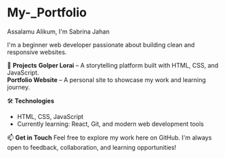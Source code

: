 # My-_Portfolio
 Assalamu Alikum, I'm Sabrina Jahan

I'm a beginner web developer passionate about building clean and responsive websites.

🚀 <b>Projects</b>
<b>Golper Lorai</b> – A storytelling platform built with HTML, CSS, and JavaScript.  
<b>Portfolio Website</b> – A personal site to showcase my work and learning journey.

🛠️ <b>Technologies</b>
- HTML, CSS, JavaScript  
- Currently learning: React, Git, and modern web development tools

📫 <b>Get in Touch</b>
Feel free to explore my work here on GitHub. I'm always open to feedback, collaboration, and learning opportunities!
